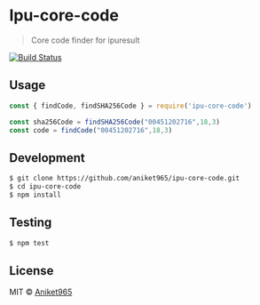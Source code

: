 # Ipu-core-code

> Core code finder for ipuresult

[![Build Status](https://travis-ci.org/Aniket965/ipu-core-code.svg?branch=master)](https://travis-ci.org/Aniket965/ipu-core-code)
## Usage

```js
const { findCode, findSHA256Code } = require('ipu-core-code')

const sha256Code = findSHA256Code("00451202716",18,3)
const code = findCode("00451202716",18,3)
```

## Development

```sh
$ git clone https://github.com/aniket965/ipu-core-code.git
$ cd ipu-core-code
$ npm install
```
## Testing

```sh
$ npm test
```

## License

MIT © [Aniket965](LICENSE)
